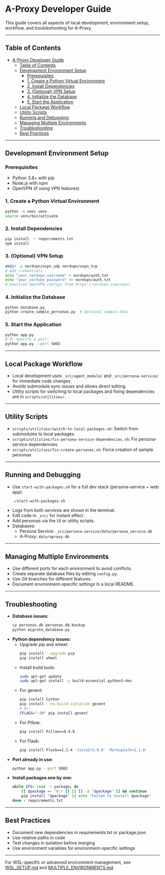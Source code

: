 # A-Proxy Developer Guide

This guide covers all aspects of local development, environment setup, workflow, and troubleshooting for A-Proxy.

---

## Table of Contents
- [A-Proxy Developer Guide](#a-proxy-developer-guide)
  - [Table of Contents](#table-of-contents)
  - [Development Environment Setup](#development-environment-setup)
    - [Prerequisites](#prerequisites)
    - [1. Create a Python Virtual Environment](#1-create-a-python-virtual-environment)
    - [2. Install Dependencies](#2-install-dependencies)
    - [3. (Optional) VPN Setup](#3-optional-vpn-setup)
    - [4. Initialize the Database](#4-initialize-the-database)
    - [5. Start the Application](#5-start-the-application)
  - [Local Package Workflow](#local-package-workflow)
  - [Utility Scripts](#utility-scripts)
  - [Running and Debugging](#running-and-debugging)
  - [Managing Multiple Environments](#managing-multiple-environments)
  - [Troubleshooting](#troubleshooting)
  - [Best Practices](#best-practices)

---

## Development Environment Setup

### Prerequisites
- Python 3.8+ with pip
- Node.js with npm
- OpenVPN (if using VPN features)

### 1. Create a Python Virtual Environment
```bash
python -m venv venv
source venv/bin/activate
```

### 2. Install Dependencies
```bash
pip install -r requirements.txt
npm install
```

### 3. (Optional) VPN Setup
```bash
mkdir -p nordvpn/ovpn_udp nordvpn/ovpn_tcp
# Add credentials
echo "your_nordvpn_username" > nordvpn/auth.txt
echo "your_nordvpn_password" >> nordvpn/auth.txt
# Download OpenVPN configs from https://nordvpn.com/ovpn/
```

### 4. Initialize the Database
```bash
python database.py
python create_sample_personas.py  # Optional sample data
```

### 5. Start the Application
```bash
python app.py
# Or specify a port:
python app.py --port 5003
```

---

## Local Package Workflow
- Local development uses `_src/agent_module/` and `_src/persona-service/` for immediate code changes.
- Avoids submodule sync issues and allows direct editing.
- Utility scripts for switching to local packages and fixing dependencies are in `scripts/utilities/`.

---

## Utility Scripts
- `scripts/utilities/switch-to-local-packages.sh`: Switch from submodules to local packages
- `scripts/utilities/fix-persona-service-dependencies.sh`: Fix persona-service dependencies
- `scripts/utilities/fix-create-personas.sh`: Force creation of sample personas

---

## Running and Debugging
- Use `start-with-packages.sh` for a full dev stack (persona-service + web app):
  ```bash
  ./start-with-packages.sh
  ```
- Logs from both services are shown in the terminal.
- Edit code in `_src/` for instant effect.
- Add personas via the UI or utility scripts.
- Databases:
  - Persona Service: `_src/persona-service/data/persona_service.db`
  - A-Proxy: `data/aproxy.db`

---

## Managing Multiple Environments
- Use different ports for each environment to avoid conflicts.
- Create separate database files by editing `config.py`.
- Use Git branches for different features.
- Document environment-specific settings in a local README.

---

## Troubleshooting
- **Database issues:**
  ```bash
  cp personas.db personas.db.backup
  python migrate_database.py
  ```
- **Python dependency issues:**
  - Upgrade pip and wheel:
    ```bash
    pip install --upgrade pip
    pip install wheel
    ```
  - Install build tools:
    ```bash
    sudo apt-get update
    sudo apt-get install -y build-essential python3-dev
    ```
  - For gevent:
    ```bash
    pip install Cython
    pip install --no-build-isolation gevent
    # Or:
    CFLAGS="-O0" pip install gevent
    ```
  - For Pillow:
    ```bash
    pip install Pillow==9.4.0
    ```
  - For Flask:
    ```bash
    pip install Flask==1.1.4 'Jinja2<3.0.0' 'MarkupSafe<2.1.0'
    ```
- **Port already in use:**
  ```bash
  python app.py --port 5003
  ```
- **Install packages one by one:**
  ```bash
  while IFS= read -r package; do
      [[ $package =~ ^#.* ]] || [[ -z "$package" ]] && continue
      pip install "$package" || echo "Failed to install $package"
  done < requirements.txt
  ```

---

## Best Practices
- Document new dependencies in requirements.txt or package.json
- Use relative paths in code
- Test changes in isolation before merging
- Use environment variables for environment-specific settings

---

For WSL-specific or advanced environment management, see [WSL_SETUP.md](./WSL_SETUP.md) and [MULTIPLE_ENVIRONMENTS.md](./MULTIPLE_ENVIRONMENTS.md).
